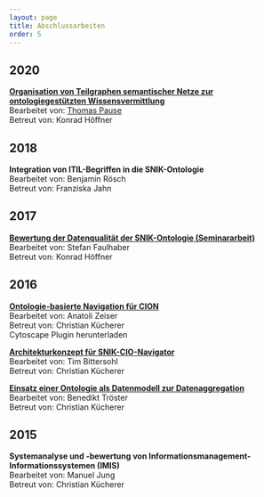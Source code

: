```yaml
---
layout: page
title: Abschlussarbeiten
order: 5
---
```


## 2020
**<a href="public/Bachelorarbeit_Thomas_Pause.pdf">Organisation von Teilgraphen semantischer Netze zur ontologiegestützten Wissensvermittlung</a>**<br>
Bearbeitet von: <a href="https://github.com/ThomasPause">Thomas Pause</a><br>
Betreut von: Konrad Höffner

## 2018

**Integration von ITIL-Begriffen in die SNIK-Ontologie**<br>
Bearbeitet von: Benjamin Rösch<br>
Betreut von: Franziska Jahn

## 2017

**<a href="public/Faulhaber_Ausarbeitung74103.pdf">Bewertung der Datenqualität der SNIK-Ontologie (Seminararbeit)</a>**<br>
Bearbeitet von: Stefan Faulhaber<br>
Betreut von: Konrad Höffner

## 2016

**<a href="public/master-az.pdf">Ontologie-basierte Navigation für CION</a>**<br>
Bearbeitet von: Anatoli Zeiser<br>
Betreut von: Christian Kücherer<br>
Cytoscape Plugin herunterladen

**<a href="public/master-tb.pdf">Architekturkonzept für SNIK-CIO-Navigator</a>**<br>
Bearbeitet von: Tim Bittersohl<br>
Betreut von: Christian Kücherer

**<a href="public/bachelor-bt.pdf">Einsatz einer Ontologie als Datenmodell zur Datenaggregation</a>**<br>
Bearbeitet von: Benedikt Tröster<br>
Betreut von: Christian Kücherer

## 2015

**Systemanalyse und -bewertung von Informationsmanagement-Informationssystemen (IMIS)**<br>
Bearbeitet von: Manuel Jung<br>
Betreut von: Christian Kücherer
